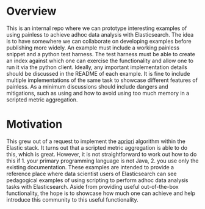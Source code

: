# Overview
This is an internal repo where we can prototype interesting examples of using painless to achieve adhoc data analysis with Elasticsearch. The idea is to have somewhere we can collaborate on developing examples before publishing more widely. An example must include a working painless snippet and a python test harness. The test harness must be able to create an index against which one can exercise the functionality and allow one to run it via the python client. Ideally, any important implementation details should be discussed in the README of each example. It is fine to include multiple implementations of the same task to showcase different features of painless. As a minimum discussions should include dangers and mitigations, such as using and how to avoid using too much memory in a scripted metric aggregation.

# Motivation
This grew out of a request to implement the [apriori](https://en.wikipedia.org/wiki/Apriori_algorithm#:~:text=Apriori%20is%20an%20algorithm%20for,sufficiently%20often%20in%20the%20database.) algorithm within the Elastic stack. It turns out that a scripted metric aggregation is able to do this, which is great. However, it is not straightforward to work out how to do this if 1. your primary programming language is not Java, 2. you use only the existing documentation. These examples are intended to provide a reference place where data scientist users of Elasticsearch can see pedagogical examples of using scripting to perform adhoc data analysis tasks with Elasticsearch. Aside from providing useful out-of-the-box functionality, the hope is to showcase how much one can achieve and help introduce this community to this useful functionality.
